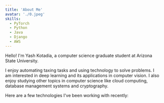 ```yaml
---
title: 'About Me'
avatar: './0.jpeg'
skills:
  - PyTorch
  - Python
  - Java
  - Django
  - AWS
---
```


Hello! I'm Yash Kotadia, a computer science graduate student at Arizona State University.

I enjoy automating taxing tasks and using technology to solve problems. I am interested in deep learning and its applications in computer vision. I also enjoy studying other topics in computer science like cloud computing, database management systems and cryptography.

Here are a few technologies I've been working with recently:
